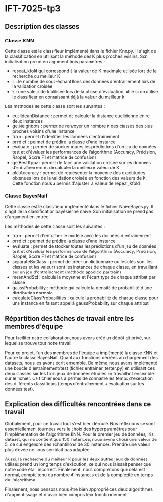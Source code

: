 # IFT-7025-tp3

## Description des classes

### Classe KNN

Cette classe est le classifieur implémenté dans le fichier Knn.py. Il s'agit de la classification en utilisant la méthode des K plus proches voisins. Son initialisation prend en argument trois paramètres :
 - repeat_kfold qui correspond à la valeur de K maximale utilisée lors de la recherche du meilleur K
 - L : le nombre de sous-échantillons des données d'entraînement lors de la validation croisée
 - k : une valeur de k utilisée lors de la phase d'évaluation, utile si on utilise le classifieur en connaissant déjà la valeur du meilleur k

 Les méthodes de cette classe sont les suivantes :
 - euclideanDistance : permet de calculer la distance euclidienne entre deux instances
 - getNeighbors : permet de renvoyer un nombre K des classes des plus proches voisins d'une instance
 - train : permet d'identifier les données d'entraînement
 - predict : permet de prédire la classe d'une instance
 - evaluate : permet de stocker toutes les prédictions d'un jeu de données test et d'évaluer les performances de l'algorithme (Accuracy, Précision, Rappel, Score F1 et matrice de confusion)
 - getBestKppv : permet de faire une validation croisée sur les données d'entraînement et de calculer la meilleure valeur de K
 - plotAccuracy : permet de représenter la moyenne des exactitudes obtenues lors de la validation croisée en fonction des valeurs de K. Cette fonction nous a permis d'ajuster la valeur de repeat_kfold

 ### Classe BayesNaif

Cette classe est le classifieur implémenté dans le fichier NaiveBayes.py. Il s'agit de la classification bayésienne naïve. Son initialisation ne prend pas d'argument en entrée.

 Les méthodes de cette classe sont les suivantes :
 - train : permet d'entraîner le modèle avec les données d'entraînement
 - predict : permet de prédire la classe d'une instance
 - evaluate : permet de stocker toutes les prédictions d'un jeu de données test et d'évaluer les performances de l'algorithme (Accuracy, Précision, Rappel, Score F1 et matrice de confusion)
 - separateByClass : permet de créer un dictionnaire où les clés sont les classes et les valeurs sont les instances de chaque classe, en travaillant sur un jeu d'entraînement (méthode appelée par train)
 - meanAndStd  : calcule la moyenne et l'écart type de chaque attribut par classe
 - gaussProbability : méthode qui calcule la densité de probabilité d'une distribution normale
 - calculateClassProbabilities : calcule la probabilité de chaque classe pour une instance en faisant appel à gaussProbability sur chaque attribut

## Répartition des tâches de travail entre les membres d’équipe
Pour faciliter notre collaboration, nous avons créé un dépôt git privé, sur lequel se trouve tout notre travail.

Pour ce projet, l'un des membres de l'équipe a implémenté la classe KNN et l'autre la classe BayesNaif.
Quant aux fonctions dédiées au chargement des datasets, nous les avons écrit ensemble.
De même, nous avons implémenté une boucle d'entraînement/test (fichier entrainer_tester.py) en utilisant ces deux classes sur les trois jeux de données étudiés en travaillant ensemble sur le fichier. Ce fichier nous a permis de connaître les temps d'exécution des différents classifieurs (temps d'entraînement + évaluation sur les données test).


## Explication des difficultés rencontrées dans ce travail

Globalement, pour ce travail tout s'est bien déroulé. Nos réflexions se sont essentiellement tournées vers le choix des hyperparamètres pour l'implémentation de l'algorithme KNN. Pour le premier jeu de données, iris dataset, qui ne contient que 150 instances, nous avons choisi une valeur de 5, ce qui engendre des échantillons de 30 instances. Prendre une valeur plus élevée ne nous semblait pas adaptée.

Aussi, la recherche du meilleur K pour les deux autres jeux de données utilisés prend un long temps d'exécution, ce qui nous laissait penser que notre code était incorrect. Finalement, nous comprenons que cela est normal, compte tenu du nombre d'instances et de la complexité en temps de l'algorithme. 

Finalement, nous pensons nous être bien approprié ces deux algorithmes d'apprentissage et d'avoir bien compris leur fonctionnement.